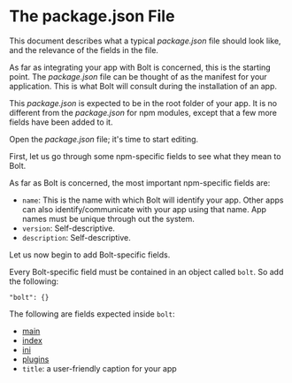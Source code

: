# The package.json File

This document describes what a typical _package.json_ file should look like, and the relevance of the fields in the file.

As far as integrating your app with Bolt is concerned, this is the starting point. The _package.json_ file can be thought of as the manifest for your application. This is what Bolt will consult during the installation of an app.

This _package.json_ is expected to be in the root folder of your app. It is no different from the _package.json_ for npm modules, except that a few more fields have been added to it.

Open the _package.json_ file; it's time to start editing.

First, let us go through some npm-specific fields to see what they mean to Bolt.

As far as Bolt is concerned, the most important npm-specific fields are:

* `name`: This is the name with which Bolt will identify your app. Other apps can also identify\/communicate with your app using that name. App names must be unique through out the system.
* `version`: Self-descriptive.
* `description`: Self-descriptive.

Let us now begin to add Bolt-specific fields.

Every Bolt-specific field must be contained in an object called `bolt`. So add the following:

`"bolt": {}`

The following are fields expected inside `bolt`:

* [main](/main.md)
* [index](/_index.md)
* [ini](/ini.md)
* [plugins](/plugins.md)
* `title`: a user-friendly caption for your app

